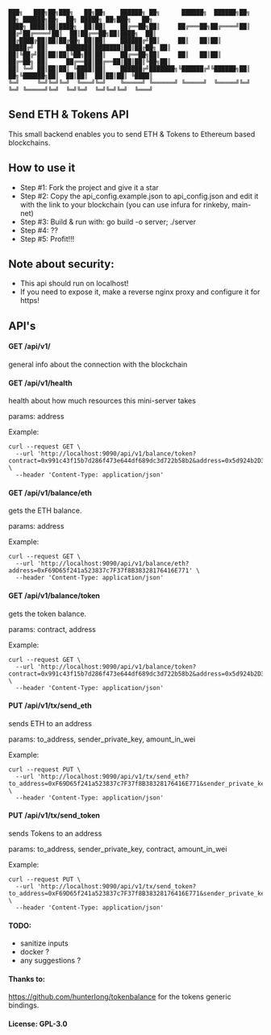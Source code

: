 ~~~~
███╗   ███╗██╗███╗   ██╗██╗    ██████╗ ██╗      ██████╗  ██████╗██╗  ██╗ ██████╗██╗  ██╗ █████╗ ██╗███╗   ██╗
████╗ ████║██║████╗  ██║██║    ██╔══██╗██║     ██╔═══██╗██╔════╝██║ ██╔╝██╔════╝██║  ██║██╔══██╗██║████╗  ██║
██╔████╔██║██║██╔██╗ ██║██║    ██████╔╝██║     ██║   ██║██║     █████╔╝ ██║     ███████║███████║██║██╔██╗ ██║
██║╚██╔╝██║██║██║╚██╗██║██║    ██╔══██╗██║     ██║   ██║██║     ██╔═██╗ ██║     ██╔══██║██╔══██║██║██║╚██╗██║
██║ ╚═╝ ██║██║██║ ╚████║██║    ██████╔╝███████╗╚██████╔╝╚██████╗██║  ██╗╚██████╗██║  ██║██║  ██║██║██║ ╚████║
╚═╝     ╚═╝╚═╝╚═╝  ╚═══╝╚═╝    ╚═════╝ ╚══════╝ ╚═════╝  ╚═════╝╚═╝  ╚═╝ ╚═════╝╚═╝  ╚═╝╚═╝  ╚═╝╚═╝╚═╝  ╚═══╝
~~~~

## Send ETH & Tokens API

This small backend enables you to send ETH & Tokens to Ethereum based blockchains.

## How to use it

- Step #1: Fork the project and give it a star
- Step #2: Copy the api_config.example.json to api_config.json and edit it with the link to your blockchain (you can use infura for rinkeby, main-net)
- Step #3: Build & run with: go build -o server; ./server
- Step #4: ??
- Step #5: Profit!!!

## Note about security:

- This api should run on localhost!
- If you need to expose it, make a reverse nginx proxy and configure it for https!

## API's

#### GET    /api/v1/
general info about the connection with the blockchain

#### GET    /api/v1/health
health about how much resources this mini-server takes

params: address

Example:
~~~~
curl --request GET \
  --url 'http://localhost:9090/api/v1/balance/token?contract=0x991c43f15b7d286f473e644df689dc3d722b58b2&address=0x5d924b2D34643B4Eb7D4291fDcb07236963f040f' \
  --header 'Content-Type: application/json'
~~~~


#### GET    /api/v1/balance/eth
gets the ETH balance.

params: address

Example:
~~~~
curl --request GET \
  --url 'http://localhost:9090/api/v1/balance/eth?address=0xF69D65f241a523837c7F37f8B38328176416E771' \
  --header 'Content-Type: application/json'
~~~~

#### GET    /api/v1/balance/token
gets the token balance.

params: contract, address

Example:
~~~~
curl --request GET \
  --url 'http://localhost:9090/api/v1/balance/token?contract=0x991c43f15b7d286f473e644df689dc3d722b58b2&address=0x5d924b2D34643B4Eb7D4291fDcb07236963f040f' \
  --header 'Content-Type: application/json'
~~~~

#### PUT    /api/v1/tx/send_eth
sends ETH to an address

params: to_address, sender_private_key, amount_in_wei

Example:
~~~~
curl --request PUT \
  --url 'http://localhost:9090/api/v1/tx/send_eth?to_address=0xF69D65f241a523837c7F37f8B38328176416E771&sender_private_key=908550C596A682C500FE1013EB3CEB5A8421FC62D6FF1F81CCDFEDD69768E560&amount_in_wei=100000000000000000' \
  --header 'Content-Type: application/json'
~~~~

#### PUT    /api/v1/tx/send_token
sends Tokens to an address

params: to_address, sender_private_key, contract, amount_in_wei

Example:
~~~~
curl --request PUT \
  --url 'http://localhost:9090/api/v1/tx/send_token?to_address=0xF69D65f241a523837c7F37f8B38328176416E771&sender_private_key=908550C596A682C500FE1013EB3CEB5A8421FC62D6FF1F81CCDFEDD69768E560&contract=0x991c43f15b7d286f473e644df689dc3d722b58b2&amount_in_wei=1000000000000000000' \
  --header 'Content-Type: application/json'
~~~~

#### TODO:

  - sanitize inputs
  - docker ?
  - any suggestions ?

#### Thanks to:

 https://github.com/hunterlong/tokenbalance for the tokens generic bindings.

#### License: GPL-3.0
